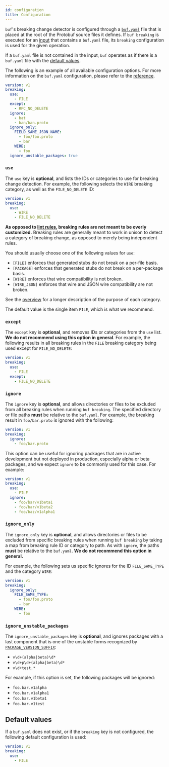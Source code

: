 ```yaml
---
id: configuration
title: Configuration
---
```


`buf`'s breaking change detector is configured through a [`buf.yaml`](../configuration/v1/buf-yaml.md) file
that is placed at the root of the Protobuf source files it defines. If `buf breaking` is executed for an [input](../reference/inputs.md)
that contains a `buf.yaml` file, its `breaking` configuration is used for the given operation.

If a `buf.yaml` file is not contained in the input, `buf` operates as if there is a
`buf.yaml` file with the [default values](#default-values).

The following is an example of all available configuration options. For more information on the `buf.yaml`
configuration, please refer to the [reference](../configuration/v1/buf-yaml.md).

```yaml title="buf.yaml"
version: v1
breaking:
  use:
    - FILE
  except:
    - RPC_NO_DELETE
  ignore:
    - bat
    - ban/ban.proto
  ignore_only:
    FIELD_SAME_JSON_NAME:
      - foo/foo.proto
      - bar
    WIRE:
      - foo
  ignore_unstable_packages: true
```

### `use`

The `use` key is **optional**, and lists the IDs or categories to use for breaking change detection.
For example, the following selects the `WIRE` breaking category, as well as the `FILE_NO_DELETE` ID:

```yaml title="buf.yaml"
version: v1
breaking:
  use:
    - WIRE
    - FILE_NO_DELETE
```

**As opposed to [lint rules](../lint/rules.md), breaking rules are not meant to be overly customized.** Breaking
rules are generally meant to work in unison to detect a category of breaking change, as opposed
to merely being independent rules.

You should usually choose one of the following values for `use`:

- `[FILE]` enforces that generated stubs do not break on a per-file basis.
- `[PACKAGE]` enforces that generated stubs do not break on a per-package basis.
- `[WIRE]` enforces that wire compatibility is not broken.
- `[WIRE_JSON]` enforces that wire and JSON wire compatibility are not broken.

See the [overview](overview.md) for a longer description of the purpose of each category.

The default value is the single item `FILE`, which is what we recommend.

### `except`

The `except` key is **optional**, and removes IDs or categories from the `use` list. **We do not recommend using
this option in general**. For example, the following results in all breaking rules in the `FILE` breaking
category being used except for `FILE_NO_DELETE`:

```yaml title="buf.yaml"
version: v1
breaking:
  use:
    - FILE
  except:
    - FILE_NO_DELETE
```

### `ignore`

The `ignore` key is **optional**, and allows directories or files to be excluded from all breaking
rules when running `buf breaking`. The specified directory or file paths **must** be relative to the
`buf.yaml`. For example, the breaking result in `foo/bar.proto` is ignored with the following:

```yaml title="buf.yaml"
version: v1
breaking:
  ignore:
    - foo/bar.proto
```

This option can be useful for ignoring packages that are in active development but not deployed in production,
especially alpha or beta packages, and we expect `ignore` to be commonly used for this case. For example:

```yaml title="buf.yaml"
version: v1
breaking:
  use:
    - FILE
  ignore:
    - foo/bar/v1beta1
    - foo/bar/v1beta2
    - foo/baz/v1alpha1
```

### `ignore_only`

The `ignore_only` key is **optional**, and allows directories or files to be excluded from specific breaking
rules when running `buf breaking` by taking a map from breaking rule ID or category to path. As with `ignore`,
the paths **must** be relative to the `buf.yaml`. **We do not recommend this option in general.**

For example, the following sets us specific ignores for the ID `FILE_SAME_TYPE` and the category `WIRE`:

```yaml title="buf.yaml"
version: v1
breaking:
  ignore_only:
    FILE_SAME_TYPE:
      - foo/foo.proto
      - bar
    WIRE:
      - foo
```

### `ignore_unstable_packages`

The `ignore_unstable_packages` key is **optional**, and ignores packages with a last component that is one of
the unstable forms recognized by [`PACKAGE_VERSION_SUFFIX`](../lint/rules.md#package_version_suffix):

  - `v\d+(alpha|beta)\d*`
  - `v\d+p\d+(alpha|beta)\d*`
  - `v\d+test.*`

For example, if this option is set, the following packages will be ignored:

  - `foo.bar.v1alpha`
  - `foo.bar.v1alpha1`
  - `foo.bar.v1beta1`
  - `foo.bar.v1test`

## Default values

If a `buf.yaml` does not exist, or if the `breaking` key is not configured, the following default
configuration is used:

```yaml title="buf.yaml"
version: v1
breaking:
  use:
    - FILE
```
